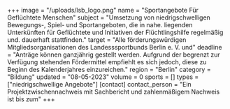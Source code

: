 +++
image = "/uploads/lsb_logo.png"
name = "Sportangebote Für Geflüchtete Menschen"
subject = "Umsetzung von niedrigschwelligen Bewegungs-, Spiel- und Sportangeboten, die in nahe. liegenden Unterkünften für Geflüchtete und Initiativen der Flüchtlingshilfe regelmäßig und. dauerhaft stattfinden."
target = "Alle förderungswürdigen Mitgliedsorganisationen des Landesssportbunds Berlin e. V. und"
deadline = "Anträge können ganzjährig gestellt werden. Aufgrund der begrenzt zur Verfügung stehenden Fördermittel empfiehlt es sich jedoch, diese zu Beginn des Kalenderjahres einzureichen."
region = "Berlin"
category = "Bildung"
updated = "08-05-2023"
volume = 0
sports = []
types = ["niedrigschwellige Angebote"]
[contact]
contact_person = "Ein Projektzwischennachweis mit Sachbericht und zahlenmäßigem Nachweis ist bis zum"
+++